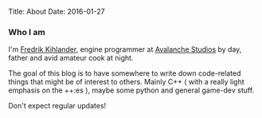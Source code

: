 Title: About
Date: 2016-01-27

### Who I am

I'm [Fredrik Kihlander](http://kihlander.net), engine programmer at [Avalanche Studios](http://avalanchestudios.com) by day, father and avid amateur cook at night.

The goal of this blog is to have somewhere to write down code-related things that might be of interest to others. Mainly C++ ( with a really light 
emphasis on the ++:es ), maybe some python and general game-dev stuff.

Don't expect regular updates!


